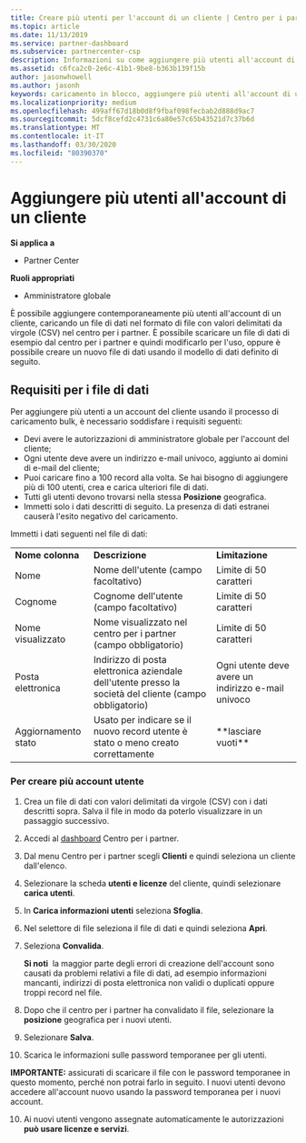 ```yaml
---
title: Creare più utenti per l'account di un cliente | Centro per i partner
ms.topic: article
ms.date: 11/13/2019
ms.service: partner-dashboard
ms.subservice: partnercenter-csp
description: Informazioni su come aggiungere più utenti all'account di un cliente contemporaneamente, caricando un file di dati nel formato di file con valori delimitati da virgole (CSV) nel centro per i partner.
ms.assetid: c6fca2c0-2e6c-41b1-9be8-b363b139f15b
author: jasonwhowell
ms.author: jasonh
keywords: caricamento in blocco, aggiungere più utenti all'account di un cliente, aggiungere gli utenti di un cliente, caricamento in blocco degli utenti di un cliente, account del cliente, utenti del cliente, utenti
ms.localizationpriority: medium
ms.openlocfilehash: 499aff67d18b0d8f9fbaf098fecbab2d888d9ac7
ms.sourcegitcommit: 5dcf8cefd2c4731c6a80e57c65b43521d7c37b6d
ms.translationtype: MT
ms.contentlocale: it-IT
ms.lasthandoff: 03/30/2020
ms.locfileid: "80390370"
---
```

# <a name="add-multiple-users-to-a-customer-account"></a>Aggiungere più utenti all'account di un cliente

**Si applica a**

- Partner Center

**Ruoli appropriati**

- Amministratore globale

È possibile aggiungere contemporaneamente più utenti all'account di un cliente, caricando un file di dati nel formato di file con valori delimitati da virgole (CSV) nel centro per i partner. È possibile scaricare un file di dati di esempio dal centro per i partner e quindi modificarlo per l'uso, oppure è possibile creare un nuovo file di dati usando il modello di dati definito di seguito.

## <a name="data-file-requirements"></a><a href="" id="creatingtheimportcsvfile"></a>Requisiti per i file di dati

Per aggiungere più utenti a un account del cliente usando il processo di caricamento bulk, è necessario soddisfare i requisiti seguenti:

- Devi avere le autorizzazioni di amministratore globale per l'account del cliente;
- Ogni utente deve avere un indirizzo e-mail univoco, aggiunto ai domini di e-mail del cliente;
- Puoi caricare fino a 100 record alla volta. Se hai bisogno di aggiungere più di 100 utenti, crea e carica ulteriori file di dati.
- Tutti gli utenti devono trovarsi nella stessa **Posizione** geografica.
- Immetti solo i dati descritti di seguito. La presenza di dati estranei causerà l'esito negativo del caricamento.

Immetti i dati seguenti nel file di dati:

|                 |                                                                              |                                            |
|-----------------|------------------------------------------------------------------------------|--------------------------------------------|
| **Nome colonna** | **Descrizione**                                                              | **Limitazione**                             |
| Nome      | Nome dell'utente (campo facoltativo)                                           | Limite di 50 caratteri                         |
| Cognome       | Cognome dell'utente (campo facoltativo)                                            | Limite di 50 caratteri                         |
| Nome visualizzato    | Nome visualizzato nel centro per i partner (campo obbligatorio)                            | Limite di 50 caratteri                         |
| Posta elettronica           | Indirizzo di posta elettronica aziendale dell'utente presso la società del cliente (campo obbligatorio)           | Ogni utente deve avere un indirizzo e-mail univoco |
| Aggiornamento stato   | Usato per indicare se il nuovo record utente è stato o meno creato correttamente | \*\*lasciare vuoti\*\*                        |

### <a name="to-create-multiple-user-accounts"></a><a href="" id="createmultipleuseraccounts"></a>Per creare più account utente

<a href="" id="creatingtheaccounts"></a>

1. Crea un file di dati con valori delimitati da virgole (CSV) con i dati descritti sopra. Salva il file in modo da poterlo visualizzare in un passaggio successivo.

2. Accedi al [dashboard](https://partner.microsoft.com/dashboard) Centro per i partner.

3. Dal menu Centro per i partner scegli **Clienti** e quindi seleziona un cliente dall'elenco.

4. Selezionare la scheda **utenti e licenze** del cliente, quindi selezionare **carica utenti**.

5. In **Carica informazioni utenti** seleziona **Sfoglia**.

6. Nel selettore di file seleziona il file di dati e quindi seleziona **Apri**.

7. Seleziona **Convalida**.

    **Si noti**  la maggior parte degli errori di creazione dell'account sono causati da problemi relativi a file di dati, ad esempio informazioni mancanti, indirizzi di posta elettronica non validi o duplicati oppure troppi record nel file.

8. Dopo che il centro per i partner ha convalidato il file, selezionare la **posizione** geografica per i nuovi utenti.
9. Selezionare **Salva**.
10. Scarica le informazioni sulle password temporanee per gli utenti.

**IMPORTANTE:** assicurati di scaricare il file con le password temporanee in questo momento, perché non potrai farlo in seguito. I nuovi utenti devono accedere all'account nuovo usando la password temporanea per i nuovi account.

10. Ai nuovi utenti vengono assegnate automaticamente le autorizzazioni **può usare licenze e servizi**. 

 

 



